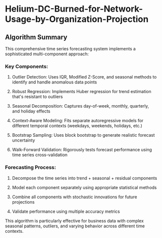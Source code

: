 # Helium-DC-Burned-for-Network-Usage-by-Organization-Projection

## Algorithm Summary

This comprehensive time series forecasting system implements a sophisticated multi-component approach:

### Key Components:
1. Outlier Detection: Uses IQR, Modified Z-Score, and seasonal methods to identify and handle anomalous data points

2. Robust Regression: Implements Huber regression for trend estimation that's resistant to outliers

3. Seasonal Decomposition: Captures day-of-week, monthly, quarterly, and holiday effects

4. Context-Aware Modeling: Fits separate autoregressive models for different temporal contexts (weekdays, weekends, holidays, etc.)

5. Bootstrap Sampling: Uses block bootstrap to generate realistic forecast uncertainty

6. Walk-Forward Validation: Rigorously tests forecast performance using time series cross-validation

### Forecasting Process:
1. Decompose the time series into trend + seasonal + residual components

2. Model each component separately using appropriate statistical methods

3. Combine all components with stochastic innovations for future projections

4. Validate performance using multiple accuracy metrics

This algorithm is particularly effective for business data with complex seasonal patterns, outliers, and varying behavior across different time contexts.

